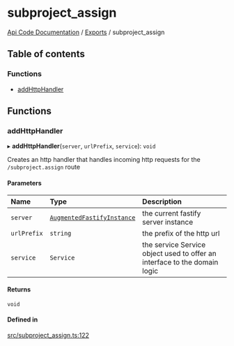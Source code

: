 # subproject\_assign
 
[Api Code Documentation](../README.md) / [Exports](../modules.md) / subproject\_assign

## Table of contents

### Functions

- [addHttpHandler](subproject_assign.md#addhttphandler)

## Functions

### addHttpHandler

▸ **addHttpHandler**(`server`, `urlPrefix`, `service`): `void`

Creates an http handler that handles incoming http requests for the `/subproject.assign` route

#### Parameters

| Name | Type | Description |
| :------ | :------ | :------ |
| `server` | [`AugmentedFastifyInstance`](../interfaces/types.AugmentedFastifyInstance.md) | the current fastify server instance |
| `urlPrefix` | `string` | the prefix of the http url |
| `service` | `Service` | the service Service object used to offer an interface to the domain logic |

#### Returns

`void`

#### Defined in

[src/subproject_assign.ts:122](https://github.com/openkfw/TruBudget/blob/aca360d/api/src/subproject_assign.ts#L122)
